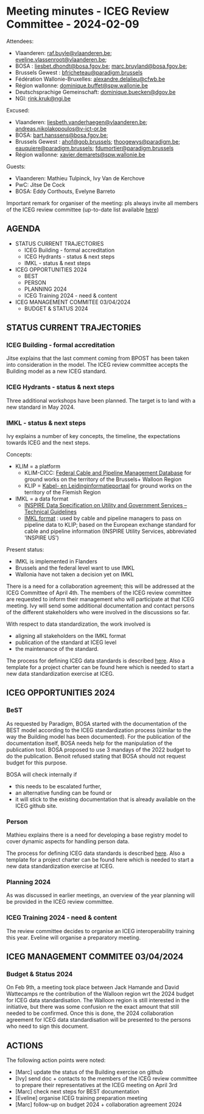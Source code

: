 # Meeting minutes - ICEG Review Committee - 2024-02-09

Attendees: 
- Vlaanderen: raf.buyle@vlaanderen.be; eveline.vlassenroot@vlaanderen.be; 
- BOSA : liesbet.dhondt@bosa.fgov.be; marc.bruyland@bosa.fgov.be;
- Brussels Gewest : bfricheteau@paradigm.brussels
- Fédération Wallonie-Bruxelles: alexandre.delalieu@cfwb.be
- Région wallonne: dominique.buffet@spw.wallonie.be
- Deutschsprachige Gemeinschaft: dominique.buecken@dgov.be
- NGI: rink.kruk@ngi.be

Excused:
- Vlaanderen: liesbeth.vanderhaegen@vlaanderen.be; andreas.nikolakopoulos@v-ict-or.be
- BOSA: bart.hanssens@bosa.fgov.be; 
- Brussels Gewest : ahof@gob.brussels; thoogewys@paradigm.be; eauquiere@paradigm.brussels; fdumortier@paradigm.brussels
- Région wallonne: xavier.demarets@spw.wallonie.be
 
Guests:
- Vlaanderen: Mathieu Tulpinck, Ivy Van de Kerchove
- PwC: Jitse De Cock
- BOSA: Eddy Corthouts, Evelyne Barreto

Important remark for organiser of the meeting: pls always invite all members of the ICEG review committee (up-to-date list available [here](https://github.com/belgif/review)) 

## AGENDA
- STATUS CURRENT TRAJECTORIES
  - ICEG Building - formal accreditation
  - ICEG Hydrants - status & next steps
  - IMKL - status & next steps
- ICEG OPPORTUNITIES 2024
  - BEST
  - PERSON
  - PLANNING 2024
  - ICEG Training 2024 - need & content
- ICEG MANAGEMENT COMMITEE 03/04/2024
  - BUDGET & STATUS 2024

## STATUS CURRENT TRAJECTORIES
### ICEG Building - formal accreditation
Jitse explains that the last comment coming from BPOST has been taken into consideration in the model. The ICEG review committee accepts the Building model as a new ICEG standard.

### ICEG Hydrants - status & next steps
Three additional workshops have been planned. The target is to land with a new standard in May 2024.

### IMKL - status & next steps
Ivy explains a number of key concepts, the timeline, the expectations towards ICEG and the next steps.

Concepts: 
- KLIM = a platform
  - KLIM-CICC: [Federal Cable and Pipeline Management Database](https://klim-cicc.be/information) for ground works on the territory of the Brussels+ Walloon Region
  - KLIP = [Kabel- en Leidinginformatieportaal](https://klip.vlaanderen.be/public) for ground works on the territory of the Flemish Region 
- IMKL = a data format
  - [INSPIRE Data Specification on Utility and Government Services – Technical Guidelines](https://knowledge-base.inspire.ec.europa.eu/publications/inspire-data-specification-utility-and-government-services-technical-guidelines_en)
  - [IMKL format](https://overheid.vlaanderen.be/help/klip/imkl-formaat) : used by cable and pipeline managers to pass on pipeline data to KLIP; based on the European exchange standard for cable and pipeline information (INSPIRE Utility Services, abbreviated 'INSPIRE US')

Present status: 
- IMKL is implemented in Flanders
- Brussels and the federal level want to use IMKL
- Wallonia have not taken a decision yet on IMKL

There is a need for a collaboration agreement; this will be addressed at the ICEG Committee of April 4th.
The members of the ICEG review committee are requested to inform their management who will participate at that ICEG meeting. Ivy will send some additional documentation and contact persons of the different stakeholders who were involved in the discussions so far.

With respect to data standardization, the work involved is
- aligning all stakeholders on the IMKL format
- publication of the standard at ICEG level
- the maintenance of the standard.

The process for defining ICEG data standards is described [here](https://github.com/belgif/review/tree/master/Process). Also a template for a project charter can be found here which is needed to start a new data standardization exercise at ICEG.

## ICEG OPPORTUNITIES 2024
### BeST
As requested by Paradigm, BOSA started with the documentation of the BEST model according to the ICEG standardization process (similar to the way the Building model has been documented).
For the publication of the documentation itself, BOSA needs help for the manipulation of the publication tool.
BOSA proposed to use 3 mandays of the 2022 budget to do the publication. Benoit refused stating that BOSA should not request budget for this purpose. 

BOSA will check internally if
- this needs to be escalated further,
- an alternative funding can be found or
- it will stick to the existing documentation that is already available on the ICEG github site.

### Person
Mathieu explains there is a need for developing a base registry model to cover dynamic aspects for handling person data.

The process for defining ICEG data standards is described [here](https://github.com/belgif/review/tree/master/Process). Also a template for a project charter can be found here which is needed to start a new data standardization exercise at ICEG.

### Planning 2024
As was discussed in earlier meetings, an overview of the year planning will be provided in the ICEG review committee.

### ICEG Training 2024 - need & content
The review committee decides to organise an ICEG interoperability training this year. Eveline will organise a preparatory meeting.

## ICEG MANAGEMENT COMMITEE 03/04/2024
### Budget & Status 2024
On Feb 9th, a meeting took place between Jack Hamande and David Wattecamps re the contribution of the Walloon region wrt the 2024 budget for ICEG data standardisation. The Walloon region is still interested in the initiative, but there was some confusion re the exact amount that still needed to be confirmed. Once this is done, the 2024 collaboration agreement for ICEG data standardisation will be presented to the persons who need to sign this document.

## ACTIONS

The following action points were noted:
- [Marc] update the status of the Building exercise on github
- [Ivy] send doc + contacts to the members of the ICEG review committee to prepare their representatives at the ICEG meeting on April 3rd
- [Marc] check next steps for BEST documentation
- [Eveline] organise ICEG training preparation meeting
- [Marc] follow-up on budget 2024 + collaboration agreement 2024
